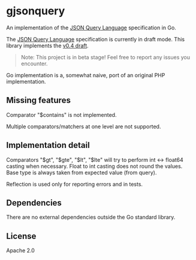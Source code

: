# gjsonquery

An implementation of the [JSON Query Language](https://github.com/clue/json-query-language) specification in Go.

The [JSON Query Language](https://github.com/clue/json-query-language) specification is currently in draft mode.
This library implements the [v0.4 draft](https://github.com/clue/json-query-language/releases/tag/v0.4.0).

> Note: This project is in beta stage! Feel free to report any issues you encounter.

Go implementation is a, somewhat naive, port of an original PHP implementation.

## Missing features
Comparator "$contains" is not implemented.

Multiple comparators/matchers at one level are not supported.

## Implementation detail

Comparators "$gt", "$gte", "$lt", "$lte" will try to perform int <-> float64 casting when necessary.
Float to int casting does not round the values.
Base type is always taken from expected value (from query).

Reflection is used only for reporting errors and in tests.

## Dependencies

There are no external dependencies outside the Go standard library.

## License

Apache 2.0

